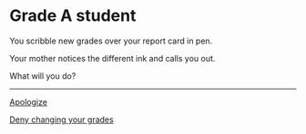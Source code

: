 # Grade A student
You scribble new grades over your report card in pen.

Your mother notices the different ink and calls you out.

What will you do?

---
[Apologize](apologize.md)

[Deny changing your grades](keep-lying.md)
